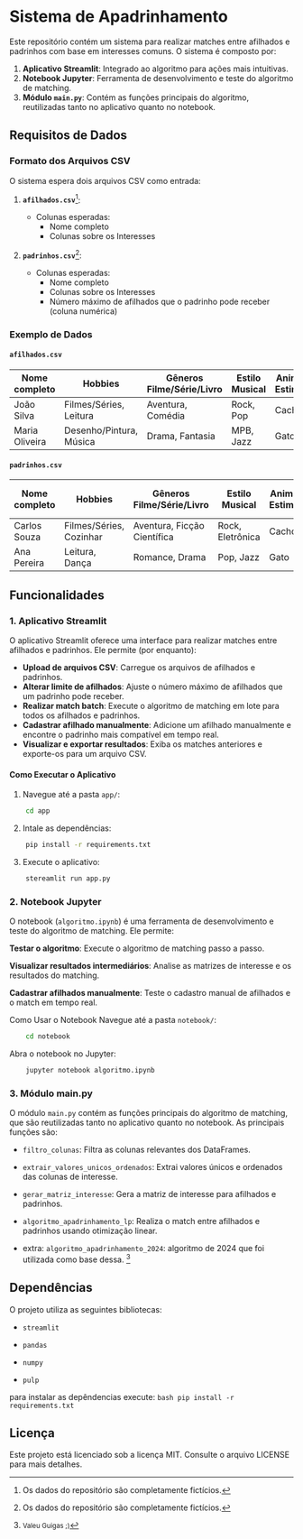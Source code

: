 # Sistema de Apadrinhamento

Este repositório contém um sistema para realizar matches entre afilhados e padrinhos com base em interesses comuns. O sistema é composto por:

1. **Aplicativo Streamlit**: Integrado ao algoritmo para ações mais intuitivas.
2. **Notebook Jupyter**: Ferramenta de desenvolvimento e teste do algoritmo de matching.
3. **Módulo `main.py`**: Contém as funções principais do algoritmo, reutilizadas tanto no aplicativo quanto no notebook.



## Requisitos de Dados

### Formato dos Arquivos CSV

O sistema espera dois arquivos CSV como entrada:

1. **`afilhados.csv`**[^1]:
   - Colunas esperadas:
     - Nome completo
     - Colunas sobre os Interesses

2. **`padrinhos.csv`**[^1]:
   - Colunas esperadas:
     - Nome completo
     - Colunas sobre os Interesses
     - Número máximo de afilhados que o padrinho pode receber (coluna numérica)

    

### Exemplo de Dados

#### `afilhados.csv`
| Nome completo       | Hobbies                     | Gêneros Filme/Série/Livro | Estilo Musical | Animal de Estimação | Esportes               | Tipos de Rolê           |
|---------------------|-----------------------------|---------------------------|----------------|---------------------|------------------------|-------------------------|
| João Silva          | Filmes/Séries, Leitura      | Aventura, Comédia         | Rock, Pop      | Cachorro            | Futebol, Natação       | Cinema, Restaurante/café|
| Maria Oliveira      | Desenho/Pintura, Música     | Drama, Fantasia           | MPB, Jazz      | Gato                | Natação, Dança         | Museu, Parque/praça     |

#### `padrinhos.csv`
| Nome completo       | Hobbies                     | Gêneros Filme/Série/Livro | Estilo Musical | Animal de Estimação | Esportes               | Tipos de Rolê           | Numero de bixos |
|---------------------|-----------------------------|---------------------------|----------------|---------------------|------------------------|-------------------------|-----------------|
| Carlos Souza        | Filmes/Séries, Cozinhar     | Aventura, Ficção Científica| Rock, Eletrônica| Cachorro            | Futebol, Basquete      | Cinema, Bar             | 2               |
| Ana Pereira         | Leitura, Dança              | Romance, Drama            | Pop, Jazz      | Gato                | Dança, Yoga            | Museu, Restaurante/café | 3               |

## Funcionalidades

### 1. Aplicativo Streamlit

O aplicativo Streamlit oferece uma interface para realizar matches entre afilhados e padrinhos. Ele permite (por enquanto):

- **Upload de arquivos CSV**: Carregue os arquivos de afilhados e padrinhos.
- **Alterar limite de afilhados**: Ajuste o número máximo de afilhados que um padrinho pode receber.
- **Realizar match batch**: Execute o algoritmo de matching em lote para todos os afilhados e padrinhos.
- **Cadastrar afilhado manualmente**: Adicione um afilhado manualmente e encontre o padrinho mais compatível em tempo real.
- **Visualizar e exportar resultados**: Exiba os matches anteriores e exporte-os para um arquivo CSV.

#### Como Executar o Aplicativo

1. Navegue até a pasta `app/`:
```bash
    cd app
```

2. Intale as dependências:
```bash
    pip install -r requirements.txt
```

3. Execute o aplicativo:
```bash
    stereamlit run app.py
```

### 2. Notebook Jupyter
O notebook (`algoritmo.ipynb`) é uma ferramenta de desenvolvimento e teste do algoritmo de matching. Ele permite:

**Testar o algoritmo**: Execute o algoritmo de matching passo a passo.

**Visualizar resultados intermediários**: Analise as matrizes de interesse e os resultados do matching.

**Cadastrar afilhados manualmente**: Teste o cadastro manual de afilhados e o match em tempo real.

Como Usar o Notebook
Navegue até a pasta `notebook/`:

```bash
    cd notebook
```

Abra o notebook no Jupyter:
```bash
    jupyter notebook algoritmo.ipynb
```

### 3. Módulo main.py
O módulo `main.py` contém as funções principais do algoritmo de matching, que são reutilizadas tanto no aplicativo quanto no notebook. As principais funções são:

- `filtro_colunas`: Filtra as colunas relevantes dos DataFrames.

- `extrair_valores_unicos_ordenados`: Extrai valores únicos e ordenados das colunas de interesse.

- `gerar_matriz_interesse`: Gera a matriz de interesse para afilhados e padrinhos.

- `algoritmo_apadrinhamento_lp`: Realiza o match entre afilhados e padrinhos usando otimização linear.

- extra: `algoritmo_apadrinhamento_2024`: algoritmo de 2024 que foi utilizada como base dessa. [^2]

## Dependências

O projeto utiliza as seguintes bibliotecas:

- `streamlit`

- `pandas`

- `numpy`

- `pulp`

para instalar as depêndencias execute: ```bash pip install -r requirements.txt```

## Licença
Este projeto está licenciado sob a licença MIT. Consulte o arquivo LICENSE para mais detalhes.

[^1]: Os dados do repositório são completamente fictícios.
[^2]: <small> Valeu Guigas ;)</small>
